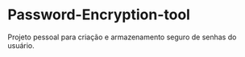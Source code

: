 # Password-Encryption-tool
Projeto pessoal para criação e armazenamento seguro de senhas do usuário.
